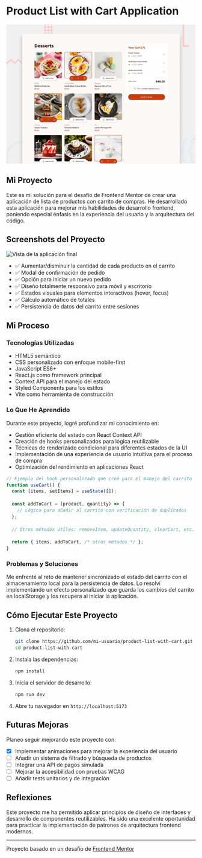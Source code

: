 # Product List with Cart Application

![Vista principal de la aplicación](preview.jpg)

## Mi Proyecto

Este es mi solución para el desafío de Frontend Mentor de crear una aplicación de lista de productos con carrito de compras. He desarrollado esta aplicación para mejorar mis habilidades de desarrollo frontend, poniendo especial énfasis en la experiencia del usuario y la arquitectura del código.

## Screenshots del Proyecto

![Vista de la aplicación final](./Screenshot.png)
- ✅ Aumentar/disminuir la cantidad de cada producto en el carrito
- ✅ Modal de confirmación de pedido
- ✅ Opción para iniciar un nuevo pedido
- ✅ Diseño totalmente responsivo para móvil y escritorio
- ✅ Estados visuales para elementos interactivos (hover, focus)
- ✅ Cálculo automático de totales
- ✅ Persistencia de datos del carrito entre sesiones

## Mi Proceso

### Tecnologías Utilizadas

- HTML5 semántico
- CSS personalizado con enfoque mobile-first
- JavaScript ES6+
- React.js como framework principal
- Context API para el manejo del estado
- Styled Components para los estilos
- Vite como herramienta de construcción

### Lo Que He Aprendido

Durante este proyecto, logré profundizar mi conocimiento en:

- Gestión eficiente del estado con React Context API
- Creación de hooks personalizados para lógica reutilizable
- Técnicas de renderizado condicional para diferentes estados de la UI
- Implementación de una experiencia de usuario intuitiva para el proceso de compra
- Optimización del rendimiento en aplicaciones React

```jsx
// Ejemplo del hook personalizado que creé para el manejo del carrito
function useCart() {
  const [items, setItems] = useState([]);

  const addToCart = (product, quantity) => {
    // Lógica para añadir al carrito con verificación de duplicados
  };

  // Otros métodos útiles: removeItem, updateQuantity, clearCart, etc.

  return { items, addToCart, /* otros métodos */ };
}
```

### Problemas y Soluciones

Me enfrenté al reto de mantener sincronizado el estado del carrito con el almacenamiento local para la persistencia de datos. Lo resolví implementando un efecto personalizado que guarda los cambios del carrito en localStorage y los recupera al iniciar la aplicación.

## Cómo Ejecutar Este Proyecto

1. Clona el repositorio:
   ```bash
   git clone https://github.com/mi-usuario/product-list-with-cart.git
   cd product-list-with-cart
   ```

2. Instala las dependencias:
   ```bash
   npm install
   ```

3. Inicia el servidor de desarrollo:
   ```bash
   npm run dev
   ```

4. Abre tu navegador en `http://localhost:5173`

## Futuras Mejoras

Planeo seguir mejorando este proyecto con:

- [x] Implementar animaciones para mejorar la experiencia del usuario
- [ ] Añadir un sistema de filtrado y búsqueda de productos
- [ ] Integrar una API de pagos simulada
- [ ] Mejorar la accesibilidad con pruebas WCAG
- [ ] Añadir tests unitarios y de integración

## Reflexiones

Este proyecto me ha permitido aplicar principios de diseño de interfaces y desarrollo de componentes reutilizables. Ha sido una excelente oportunidad para practicar la implementación de patrones de arquitectura frontend modernos.

---

Proyecto basado en un desafío de [Frontend Mentor](https://www.frontendmentor.io)
